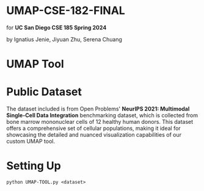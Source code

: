 # UMAP-CSE-182-FINAL

for **UC San Diego CSE 185 Spring 2024**

by Ignatius Jenie, Jiyuan Zhu, Serena Chuang

# UMAP Tool

# Public Dataset

The dataset included is from Open Problems' **NeurIPS 2021: Multimodal Single-Cell Data Integration** benchmarking dataset, which is collected from bone marrow mononuclear cells of 12 healthy human donors. This dataset offers a comprehensive set of cellular populations, making it ideal for showcasing the detailed and nuanced visualization capabilities of our custom UMAP tool.

# Setting Up

```python UMAP-TOOL.py <dataset> ```
